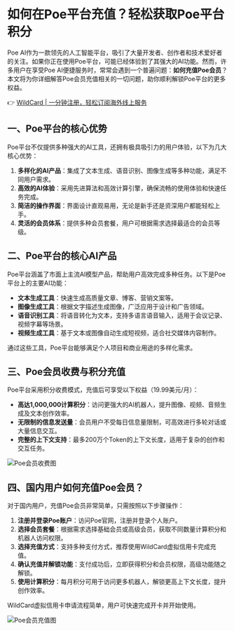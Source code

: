 # 如何在Poe平台充值？轻松获取Poe平台积分

Poe AI作为一款领先的人工智能平台，吸引了大量开发者、创作者和技术爱好者的关注。如果你正在使用Poe平台，可能已经体验到了其强大的AI功能。然而，许多用户在享受Poe AI便捷服务时，常常会遇到一个普遍问题：**如何充值Poe会员**？本文将为你详细解答Poe会员充值相关的一切问题，助你顺利解锁Poe平台的更多权益。

👉 [WildCard | 一分钟注册，轻松订阅海外线上服务](https://bbtdd.com/WildCard)

## 一、Poe平台的核心优势

Poe平台不仅提供多种强大的AI工具，还拥有极具吸引力的用户体验，以下为几大核心优势：

1. **多样化的AI产品**：集成了文本生成、语音识别、图像生成等多种功能，满足不同用户需求。
2. **高效的AI体验**：采用先进算法和高效计算引擎，确保流畅的使用体验和快速任务完成。
3. **简洁的操作界面**：界面设计直观易用，无论是新手还是资深用户都能轻松上手。
4. **灵活的会员体系**：提供多种会员套餐，用户可根据需求选择最适合的会员等级。

## 二、Poe平台的核心AI产品

Poe平台涵盖了市面上主流AI模型产品，帮助用户高效完成多种任务。以下是Poe平台上的主要AI功能：

- **文本生成工具**：快速生成高质量文章、博客、营销文案等。
- **图像生成工具**：根据文字描述生成图像，广泛应用于设计和广告领域。
- **语音识别工具**：将语音转化为文本，支持多语言语音输入，适用于会议记录、视频字幕等场景。
- **视频生成工具**：基于文本或图像自动生成短视频，适合社交媒体内容制作。

通过这些工具，Poe平台能够满足个人项目和商业用途的多样化需求。

## 三、Poe会员收费与积分充值

Poe平台采用积分收费模式，充值后可享受以下权益（19.99美元/月）：

- **高达1,000,000计算积分**：访问更强大的AI机器人，提升图像、视频、音频生成及文本创作效率。
- **无限制的信息发送量**：会员用户不受每日信息量限制，可高效进行多轮对话或大量信息交互。
- **完整的上下文支持**：最多200万个Token的上下文长度，适用于复杂的创作和交互任务。

![Poe会员收费图](https://bbtdd.com/img/008695783947.webp)

## 四、国内用户如何充值Poe会员？

对于国内用户，充值Poe会员非常简单，只需按照以下步骤操作：

1. **注册并登录Poe账户**：访问Poe官网，注册并登录个人账户。
2. **选择会员套餐**：根据需求选择基础会员或高级会员，获取不同数量计算积分和机器人访问权限。
3. **选择充值方式**：支持多种支付方式，推荐使用WildCard虚拟信用卡完成充值。
4. **确认充值并解锁功能**：支付成功后，立即获得积分和会员权限，高级功能随之解锁。
5. **使用计算积分**：每月积分可用于访问更多机器人，解锁更高上下文长度，提升创作效率。

WildCard虚拟信用卡申请流程简单，用户可快速完成开卡并开始使用。

![Poe会员充值图](https://bbtdd.com/img/4936064159719.webp)